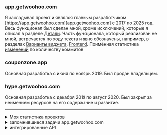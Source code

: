
### app.getwoohoo.com
Я закладывал проект и являлся главным разработчиком [https://app.getwoohoo.com][app.getwoohoo.com] 
с 2017 по 2025 год. Весь функционал был сделан мной, кроме исключений, которые я описал
в разделе [Детали][Детали]. Часть функционала, который реализован не мной,
встречается по ходу текста и явно обозначены, например, в разделах [Варианты виджета][Варианты виджета],
[Frontend][Frontend]. Поимённая статистика [изменений][Список разработчиков] по 
количеству коммитов.

### couponzone.app
Основная разработка с июня по ноябрь 2019. Был продан владельцем.

### hype.getwoohoo.com
Основная разработка с декабря 2019 по август 2020. Был закрыт за неимением ресурсов на
его содержание и развитие.

<hr />

<details>
    <summary>Моя статистика проектов</summary>
    &mdash; ~4500 коммитов;<br />
    &mdash; ~12 000 отработанных часов;<br />
    &mdash; >1500 закрытых задач.<br />
</details>

<details>
    <summary>запомнившиеся задачи app.getwoohoo.com</summary>
    &mdash; оптимизация системы под нагрузку; <br />
    &mdash; настройки инфрастуктуры серверов, php, mysql, nginx, Envoyer, Cloudflare; <br />
    &mdash; создание редактора виджета; <br />
    &mdash; профилирование MySQL базы; <br />
    &mdash; использование Redis pipeline; <br />
    &mdash; профилирование javascript кода с devtools; <br />
    &mdash; написания интеграций для отдельных клиентов; <br />
    &mdash; интеграции покупки годовых планов через Shopify; <br />
    &mdash; противостояние атак с целью взлома, засорения данными; <br />
    &mdash; добавление Shopify расширения. <br />
</details>

<details>
    <summary>интегрированные API</summary>
    SendGrid, Shopify, Mailchimp, Klaviyo, Omnisend, Isracard, Fingerprint, IP-API, Cloudflare, TheChecker, ChatChamp.
</details>

[app.getwoohoo.com]: https://github.com/nonick891/interview-projects-presentation-overview/tree/main/app.getwoohoo.com
[Детали]: https://github.com/nonick891/interview-projects-presentation-overview/tree/main/app.getwoohoo.com#детали
[Варианты виджета]: https://github.com/nonick891/interview-projects-presentation-overview/tree/main/app.getwoohoo.com#варианты-виджета
[Frontend]: https://github.com/nonick891/interview-projects-presentation-overview/tree/main/app.getwoohoo.com#frontend
[Список разработчиков]: https://github.com/nonick891/interview-projects-presentation-overview/tree/main/app.getwoohoo.com#список-разработчиков